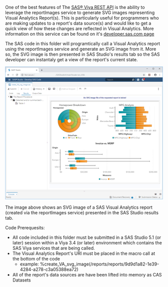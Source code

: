 One of the best features of The [SAS® Viya REST API](https://developer.sas.com/apis/rest/) is the ability to leverage the reportImages service to generate SVG images representing Visual Analytics Report(s).  This is particularly useful for programmers who are making updates to a report's data source(s) and would like to get a quick view of how these changes are reflected in Visual Analytics.  More information on this service can be found on it's [developer.sas.com page](https://developer.sas.com/apis/rest/Visualization/#report-images)

The SAS code in this folder will programtically call a Visual Analytics report using the reportImages service and generate an SVG image from it.  More so, the SVG image is then presented in SAS Studio's results tab so the SAS developer can instantaly get a view of the report's current state.

![](./create_VA_svg_image.png)

The image above shows an SVG image of a SAS Visual Analytics report (created via the reportImages service) presented in the SAS Studio results tab.

Code Prerequesits:

* All code included in this folder must be submitted in a SAS Studio 5.1 (or later) session within a Viya 3.4 (or later) environment which contains the SAS Viya services that are being called. 
* The Visual Analytics Report's URI must be placed in the macro call at the bottom of the code
    * example: %create_VA_svg_image(/reports/reports/9d9d1a82-1e39-4284-a278-c3a05388ea72)
* All of the report's data sources are have been lifted into memory as CAS Datasets

